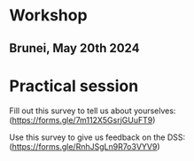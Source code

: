 # Workshop
## Brunei, May 20th 2024




# Practical session

Fill out this survey to tell us about yourselves: (https://forms.gle/7m112X5GsrjGUuFT9)

Use this survey to give us feedback on the DSS: (https://forms.gle/RnhJSgLn9R7o3VYV9)



